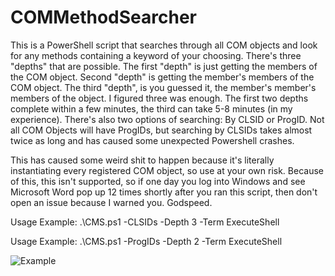 # COMMethodSearcher
This is a PowerShell script that searches through all COM objects and look for any methods containing a keyword of your choosing. There's three "depths" that are possible. The first "depth" is just getting the members of the COM object. Second "depth" is getting the member's members of the COM object. The third "depth", is you guessed it, the member's member's members of the object. I figured three was enough. The first two depths complete within a few minutes, the third can take 5-8 minutes (in my experience). There's also two options of searching: By CLSID or ProgID. Not all COM Objects will have ProgIDs, but searching by CLSIDs takes almost twice as long and has caused some unexpected Powershell crashes.

This has caused some weird shit to happen because it's literally instantiating every registered COM object, so use at your own risk. Because of this, this isn't supported, so if one day you log into Windows and see Microsoft Word pop up 12 times shortly after you ran this script, then don't open an issue because I warned you. Godspeed.

Usage Example: .\CMS.ps1 -CLSIDs -Depth 3 -Term ExecuteShell

Usage Example: .\CMS.ps1 -ProgIDs -Depth 2 -Term ExecuteShell


![Example](https://i.imgur.com/gYrtLvi.png)

